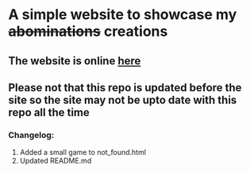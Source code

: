 # A simple website to showcase my ~~abominations~~ creations
## The website is online <a href="https://devzalanwastaken.neocities.org/">here</a><br>
## Please not that this repo is updated before the site so the site may not be upto date with this repo all the time
### Changelog:
1. Added a small game to not_found.html
2. Updated README.md
